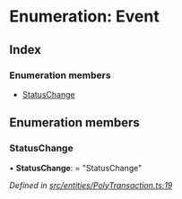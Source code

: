 # Enumeration: Event

## Index

### Enumeration members

* [StatusChange](_entities_polytransaction_.event.md#statuschange)

## Enumeration members

###  StatusChange

• **StatusChange**: = "StatusChange"

*Defined in [src/entities/PolyTransaction.ts:19](https://github.com/PolymathNetwork/polymath-sdk/blob/ade5412/src/entities/PolyTransaction.ts#L19)*
